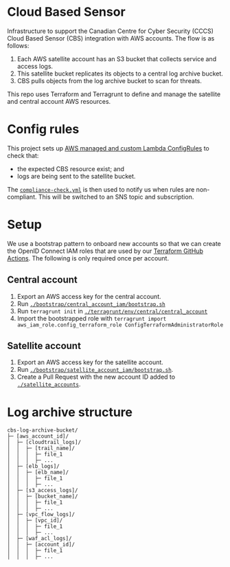 # Cloud Based Sensor

Infrastructure to support the Canadian Centre for Cyber Security (CCCS) Cloud Based Sensor (CBS) integration with AWS accounts.  The flow is as follows:

1. Each AWS satellite account has an S3 bucket that collects service and access logs.
1. This satellite bucket replicates its objects to a central log archive bucket.
1. CBS pulls objects from the log archive bucket to scan for threats.

This repo uses Terraform and Terragrunt to define and manage the satellite and central account AWS resources.

# Config rules
This project sets up [AWS managed and custom Lambda ConfigRules](./terragrunt/aws/config) to check that:

* the expected CBS resource exist; and
* logs are being sent to the satellite bucket.

The [`compliance-check.yml`](.github/workflows/compliance-check.yml) is then used to notify us when rules are non-compliant.  This will be switched to an SNS topic and subscription.

# Setup
We use a bootstrap pattern to onboard new accounts so that we can create the OpenID Connect IAM roles that are used by our [Terraform GitHub Actions](./.github/workflows).  The following is only required once per account.

## Central account
1. Export an AWS access key for the central account.
1. Run [`./bootstrap/central_account_iam/bootstrap.sh`](./bootstrap/central_account_iam/bootstrap.sh)
1. Run `terragrunt init` in [`./terragrunt/env/central/central_account`](./terragrunt/env/central/central_account)
1. Import the bootstrapped role with `terragrunt import aws_iam_role.config_terraform_role ConfigTerraformAdministratorRole`

## Satellite account
1. Export an AWS access key for the satellite account.
1. Run [`./bootstrap/satellite_account_iam/bootstrap.sh`](./bootstrap/satellite_account_iam/bootstrap.sh).
1. Create a Pull Request with the new account ID added to [`./satellite_accounts`](./satellite_accounts).

# Log archive structure
```
cbs-log-archive-bucket/
├─ [aws_account_id]/
│  ├─ [cloudtrail_logs]/
│  │  ├─ [trail_name]/
│  │  │  ├─ file_1
│  │  │  ├─ ...
│  ├─ [elb_logs]/
│  │  ├─ [elb_name]/
│  │  │  ├─ file_1
│  │  │  ├─ ...
│  ├─ [s3_access_logs]/
│  │  ├─ [bucket_name]/
│  │  │  ├─ file_1
│  │  │  ├─ ...
│  ├─ [vpc_flow_logs]/
│  │  ├─ [vpc_id]/
│  │  │  ├─ file_1
│  │  │  ├─ ...
│  ├─ [waf_acl_logs]/
│  │  ├─ [account_id]/
│  │  │  ├─ file_1
│  │  │  ├─ ...
```
